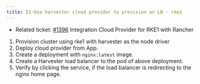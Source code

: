 ```yaml
---
title: 51-Use harvester cloud provider to provision an LB - rke1
---
```


* Related ticket: [#1396](https://github.com/harvester/harvester/issues/1396) Integration Cloud Provider for RKE1 with Rancher

1. Provision cluster using rke1 with harvester as the node driver
1. Deploy cloud provider from App.
1. Create a deployment with `nginx:latest` image.
1. Create a Harvester load balancer to the pod of above deployment.
1. Verify by clicking the service, if the load balancer is redirecting to the nginx home page.